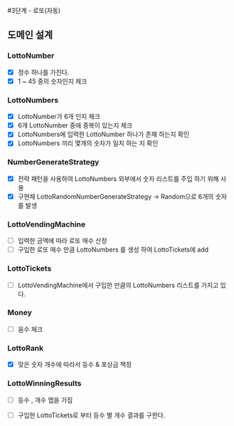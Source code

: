 #3단계 - 로또(자동)

## 도메인 설계
### LottoNumber
- [x] 정수 하나를 가진다.
- [x] 1 ~ 45 중의 숫자인지 체크

### LottoNumbers
- [x] LottoNumber가 6개 인지 체크
- [x] 6개 LottoNumber 중에 중복이 있는지 체크
- [x] LottoNumbers에 입력한 LottoNumber 하나가 존재 하는지 확인
- [x] LottoNumbers 끼리 몇개의 숫자가 일치 하는 지 확인

### NumberGenerateStrategy
- [x] 전략 패턴을 사용하여 LottoNumbers 외부에서 숫자 리스트를 주입 하기 위해 사용
- [x] 구현체 LottoRandomNumberGenerateStrategy -> Random으로 6개의 숫자를 발생

### LottoVendingMachine
- [ ] 입력한 금액에 따라 로또 매수 산정
- [ ] 구입한 로또 매수 만큼 LottoNumbers 를 생성 하여 LottoTickets에 add

### LottoTickets
- [ ] LottoVendingMachine에서 구입한 만큼의 LottoNumbers 리스트를 가지고 있다.

### Money
- [ ] 음수 체크

### LottoRank
- [x] 맞은 숫자 개수에 따라서 등수 & 포상금 책정

### LottoWinningResults
- [ ] 등수 , 개수 맵을 가짐
- [ ] 구입한 LottoTickets로 부터 등수 별 개수 결과를 구한다.



